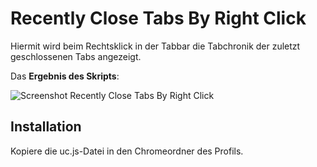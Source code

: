 # Recently Close Tabs By Right Click
Hiermit wird beim Rechtsklick in der Tabbar die Tabchronik der zuletzt geschlossenen Tabs angezeigt.

Das **Ergebnis des Skripts**:

![Screenshot Recently Close Tabs By Right Click](https://github.com/ardiman/userChrome.js/raw/master/recentlyclosedtabsbyrightclick/scr_recentlyclosedtabsbyrightclick.png)


## Installation
Kopiere die uc.js-Datei in den Chromeordner des Profils.